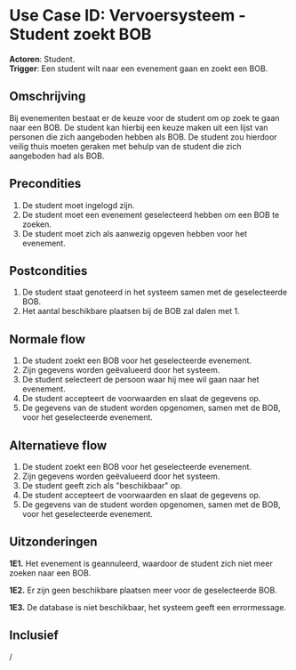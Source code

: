 # Use Case ID: Vervoersysteem - Student zoekt BOB

**Actoren**: Student.  
**Trigger**: Een student wilt naar een evenement gaan en zoekt een BOB.

## Omschrijving

Bij evenementen bestaat er de keuze voor de student om op zoek te gaan naar een BOB. De student kan hierbij een keuze maken uit een lijst van personen die zich aangeboden hebben als BOB. De student zou hierdoor veilig thuis moeten geraken met behulp van de student die zich aangeboden had als BOB.

## Precondities

1. De student moet ingelogd zijn.
2. De student moet een evenement geselecteerd hebben om een BOB te zoeken.
3. De student moet zich als aanwezig opgeven hebben voor het evenement.

## Postcondities

1. De student staat genoteerd in het systeem samen met de geselecteerde BOB.
2. Het aantal beschikbare plaatsen bij de BOB zal dalen met 1.

## Normale flow

1. De student zoekt een BOB voor het geselecteerde evenement.
2. Zijn gegevens worden geëvalueerd door het systeem.
2. De student selecteert de persoon waar hij mee wil gaan naar het evenement.
3. De student accepteert de voorwaarden en slaat de gegevens op.
4. De gegevens van de student worden opgenomen, samen met de BOB, voor het geselecteerde evenement.

## Alternatieve flow

1. De student zoekt een BOB voor het geselecteerde evenement.
2. Zijn gegevens worden geëvalueerd door het systeem.
2. De student geeft zich als "beschikbaar" op.
3. De student accepteert de voorwaarden en slaat de gegevens op.
4. De gegevens van de student worden opgenomen, samen met de BOB, voor het geselecteerde evenement. 

## Uitzonderingen

**1E1.**	Het evenement is geannuleerd, waardoor de student zich niet meer zoeken naar een BOB.

**1E2.**	Er zijn geen beschikbare plaatsen meer voor de geselecteerde BOB.

**1E3.**	De database is niet beschikbaar, het systeem geeft een errormessage.

## Inclusief

/
